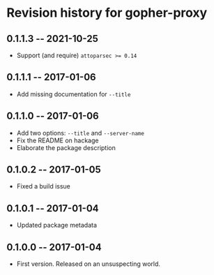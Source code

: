# Revision history for gopher-proxy

## 0.1.1.3 -- 2021-10-25

* Support (and require) `attoparsec >= 0.14`

## 0.1.1.1 -- 2017-01-06

* Add missing documentation for `--title`

## 0.1.1.0 -- 2017-01-06

* Add two options: `--title` and `--server-name`
* Fix the README on hackage
* Elaborate the package description

## 0.1.0.2  -- 2017-01-05

* Fixed a build issue

## 0.1.0.1  -- 2017-01-04

* Updated package metadata

## 0.1.0.0  -- 2017-01-04

* First version. Released on an unsuspecting world.
